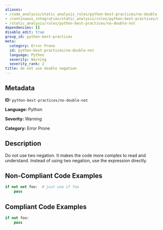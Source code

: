 ```yaml
---
aliases:
- /code_analysis/static_analysis_rules/python-best-practices/no-double-not
- /continuous_integration/static_analysis/rules/python-best-practices/no-double-not
- /static_analysis/rules/python-best-practices/no-double-not
dependencies: []
disable_edit: true
group_id: python-best-practices
meta:
  category: Error Prone
  id: python-best-practices/no-double-not
  language: Python
  severity: Warning
  severity_rank: 2
title: do not use double negation
---
```

<!--  SOURCED FROM https://github.com/DataDog/datadog-static-analyzer-rule-docs -->


## Metadata
**ID:** `python-best-practices/no-double-not`

**Language:** Python

**Severity:** Warning

**Category:** Error Prone

## Description
Do not use two negation. It makes the code more complex to read and understand. Instead of using two negation, use the expression directly.

## Non-Compliant Code Examples
```python
if not not foo:  # just use if foo
	pass
```

## Compliant Code Examples
```python
if not foo:
	pass
```
